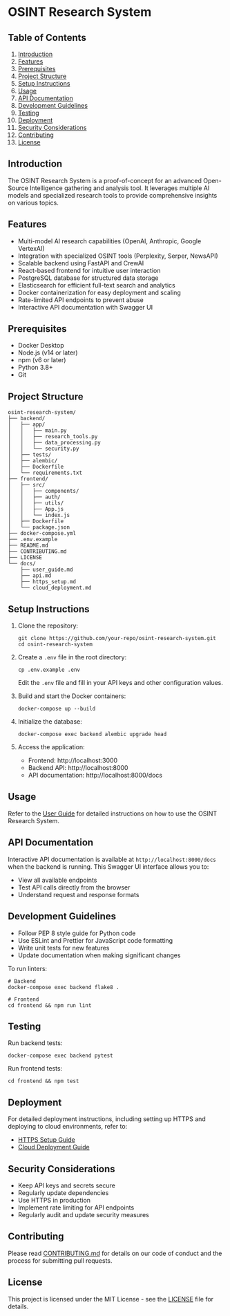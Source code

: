 # OSINT Research System

## Table of Contents
1. [Introduction](#introduction)
2. [Features](#features)
3. [Prerequisites](#prerequisites)
4. [Project Structure](#project-structure)
5. [Setup Instructions](#setup-instructions)
6. [Usage](#usage)
7. [API Documentation](#api-documentation)
8. [Development Guidelines](#development-guidelines)
9. [Testing](#testing)
10. [Deployment](#deployment)
11. [Security Considerations](#security-considerations)
12. [Contributing](#contributing)
13. [License](#license)

## Introduction
The OSINT Research System is a proof-of-concept for an advanced Open-Source Intelligence gathering and analysis tool. It leverages multiple AI models and specialized research tools to provide comprehensive insights on various topics.

## Features
- Multi-model AI research capabilities (OpenAI, Anthropic, Google VertexAI)
- Integration with specialized OSINT tools (Perplexity, Serper, NewsAPI)
- Scalable backend using FastAPI and CrewAI
- React-based frontend for intuitive user interaction
- PostgreSQL database for structured data storage
- Elasticsearch for efficient full-text search and analytics
- Docker containerization for easy deployment and scaling
- Rate-limited API endpoints to prevent abuse
- Interactive API documentation with Swagger UI

## Prerequisites
- Docker Desktop
- Node.js (v14 or later)
- npm (v6 or later)
- Python 3.8+
- Git

## Project Structure
```
osint-research-system/
├── backend/
│   ├── app/
│   │   ├── main.py
│   │   ├── research_tools.py
│   │   ├── data_processing.py
│   │   └── security.py
│   ├── tests/
│   ├── alembic/
│   ├── Dockerfile
│   └── requirements.txt
├── frontend/
│   ├── src/
│   │   ├── components/
│   │   ├── auth/
│   │   ├── utils/
│   │   ├── App.js
│   │   └── index.js
│   ├── Dockerfile
│   └── package.json
├── docker-compose.yml
├── .env.example
├── README.md
├── CONTRIBUTING.md
├── LICENSE
└── docs/
    ├── user_guide.md
    ├── api.md
    ├── https_setup.md
    └── cloud_deployment.md
```

## Setup Instructions
1. Clone the repository:
   ```
   git clone https://github.com/your-repo/osint-research-system.git
   cd osint-research-system
   ```

2. Create a `.env` file in the root directory:
   ```
   cp .env.example .env
   ```
   Edit the `.env` file and fill in your API keys and other configuration values.

3. Build and start the Docker containers:
   ```
   docker-compose up --build
   ```

4. Initialize the database:
   ```
   docker-compose exec backend alembic upgrade head
   ```

5. Access the application:
   - Frontend: http://localhost:3000
   - Backend API: http://localhost:8000
   - API documentation: http://localhost:8000/docs

## Usage
Refer to the [User Guide](docs/user_guide.md) for detailed instructions on how to use the OSINT Research System.

## API Documentation
Interactive API documentation is available at `http://localhost:8000/docs` when the backend is running. This Swagger UI interface allows you to:
- View all available endpoints
- Test API calls directly from the browser
- Understand request and response formats

## Development Guidelines
- Follow PEP 8 style guide for Python code
- Use ESLint and Prettier for JavaScript code formatting
- Write unit tests for new features
- Update documentation when making significant changes

To run linters:
```
# Backend
docker-compose exec backend flake8 .

# Frontend
cd frontend && npm run lint
```

## Testing
Run backend tests:
```
docker-compose exec backend pytest
```

Run frontend tests:
```
cd frontend && npm test
```

## Deployment
For detailed deployment instructions, including setting up HTTPS and deploying to cloud environments, refer to:
- [HTTPS Setup Guide](docs/https_setup.md)
- [Cloud Deployment Guide](docs/cloud_deployment.md)

## Security Considerations
- Keep API keys and secrets secure
- Regularly update dependencies
- Use HTTPS in production
- Implement rate limiting for API endpoints
- Regularly audit and update security measures

## Contributing
Please read [CONTRIBUTING.md](CONTRIBUTING.md) for details on our code of conduct and the process for submitting pull requests.

## License
This project is licensed under the MIT License - see the [LICENSE](LICENSE) file for details.
